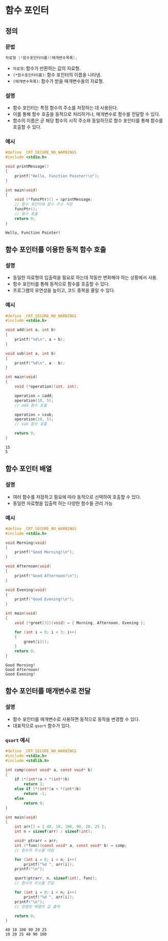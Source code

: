 # 함수 포인터

## 정의

### 문법

```c
자료형 (*함수포인터이름)(매개변수목록);
```

- `자료형`: 함수가 반환하는 값의 자료형.
- `(*함수포인터이름)`: 함수 포인터의 이름을 나타냄.
- `(매개변수목록)`: 함수가 받을 매개변수들의 자료형.

### 설명

- 함수 포인터는 특정 함수의 주소를 저장하는 데 사용된다.
- 이를 통해 함수 호출을 동적으로 처리하거나, 매개변수로 함수를 전달할 수 있다.
- 함수의 이름은 곧 해당 함수의 시작 주소와 동일하므로 함수 포인터를 통해 함수를 호출할 수 있다.

### 예시

```c
#define _CRT_SECURE_NO_WARNINGS
#include <stdio.h>

void printMessage()
{
    printf("Hello, Function Pointer!\n");
}

int main(void)
{
    void (*funcPtr)() = &printMessage;
    // 함수 포인터에 함수 주소 저장
    funcPtr();
    // 함수 호출
    return 0;
}
```

```
Hello, Function Pointer!
```

## 함수 포인터를 이용한 동적 함수 호출

### 설명

- 동일한 자료형의 입출력을 필요로 하는데 작동만 변화해야 하는 상황에서 사용.
- 함수 포인터를 통해 동적으로 함수를 호출할 수 있다.
- 프로그램의 유연성을 높이고, 코드 중복을 줄일 수 있다.

### 예시

```c
#define _CRT_SECURE_NO_WARNINGS
#include <stdio.h>

void add(int a, int b)
{
    printf("%d\n", a + b);
}

void sub(int a, int b)
{
    printf("%d\n", a - b);
}

int main(void)
{
    void (*operation)(int, int);

    operation = &add;
    operation(10, 5);  
    // add 함수 호출

    operation = &sub;
    operation(10, 5);  
    // sub 함수 호출

    return 0;
}
```

```
15
5
```

## 함수 포인터 배열

### 설명

- 여러 함수를 저장하고 필요에 따라 동적으로 선택하여 호출할 수 있다.
- 동일한 자료형을 입출력 하는 다양한 함수들 관리 가능

### 예시

```c
#define _CRT_SECURE_NO_WARNINGS
#include <stdio.h>

void Morning(void) 
{
    printf("Good Morning!\n");
}

void Afternoon(void)
{
    printf("Good Afternoon!\n");
}

void Evening(void)
{
    printf("Good Evening!\n");
}

int main(void) 
{
    void (*greet[3])(void) = { Morning, Afternoon, Evening };

    for (int i = 0; i < 3; i++) 
    {
        greet[i]();
    }
    return 0;
}
```

```
Good Morning!
Good Afternoon!
Good Evening!
```

## 함수 포인터를 매개변수로 전달

### 설명

- 함수 포인터를 매개변수로 사용하면 동적으로 동작을 변경할 수 있다.
- 대표적으로 `qsort` 함수가 있다.

### `qsort` 예시

```c
#define _CRT_SECURE_NO_WARNINGS
#include <stdio.h>
#include <stdlib.h>

int comp(const void* a, const void* b)
{
    if (*(int*)a > *(int*)b)
        return 1;
    else if (*(int*)a < *(int*)b)
        return -1;
    else
        return 0;
}

int main(void)
{
    int arr[] = { 40, 10, 100, 90, 20, 25 };
    int n = sizeof(arr) / sizeof(int);

    void* ptrarr = arr;
    int (*func)(const void* a, const void* b) = comp;
    // 함수의 주소를 대입

    for (int i = 0; i < n; i++)
        printf("%d ", arr[i]);
    printf("\n");

    qsort(ptrarr, n, sizeof(int), func);
    // 함수의 주소를 전달

    for (int i = 0; i < n; i++)
        printf("%d ", arr[i]);
    printf("\n");
    // 정렬된 배열의 값 출력

    return 0;
}
```

```
40 10 100 90 20 25
10 20 25 40 90 100
```